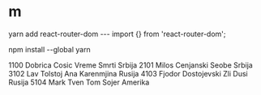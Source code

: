 # m

yarn add react-router-dom   ---   import {} from 'react-router-dom';

npm install --global yarn

1100   Dobrica Cosic   Vreme Smrti   Srbija
2101   Milos Cenjanski   Seobe   Srbija
3102   Lav Tolstoj   Ana Karenmjina   Rusija
4103   Fjodor Dostojevski   Zli Dusi   Rusija
5104   Mark Tven   Tom Sojer   Amerika